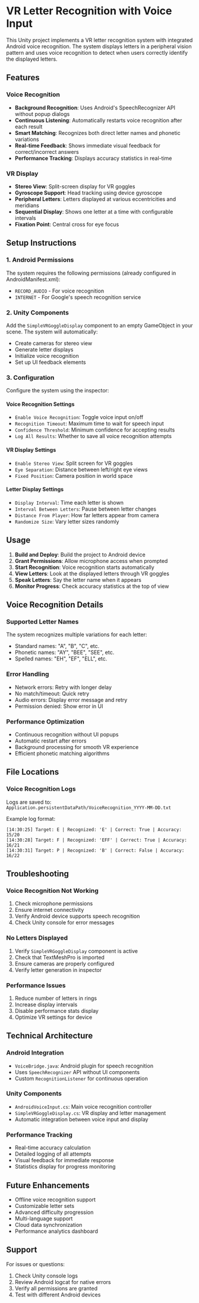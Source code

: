 # VR Letter Recognition with Voice Input

This Unity project implements a VR letter recognition system with integrated Android voice recognition. The system displays letters in a peripheral vision pattern and uses voice recognition to detect when users correctly identify the displayed letters.

## Features

### Voice Recognition
- **Background Recognition**: Uses Android's SpeechRecognizer API without popup dialogs
- **Continuous Listening**: Automatically restarts voice recognition after each result
- **Smart Matching**: Recognizes both direct letter names and phonetic variations
- **Real-time Feedback**: Shows immediate visual feedback for correct/incorrect answers
- **Performance Tracking**: Displays accuracy statistics in real-time

### VR Display
- **Stereo View**: Split-screen display for VR goggles
- **Gyroscope Support**: Head tracking using device gyroscope
- **Peripheral Letters**: Letters displayed at various eccentricities and meridians
- **Sequential Display**: Shows one letter at a time with configurable intervals
- **Fixation Point**: Central cross for eye focus

## Setup Instructions

### 1. Android Permissions
The system requires the following permissions (already configured in AndroidManifest.xml):
- `RECORD_AUDIO` - For voice recognition
- `INTERNET` - For Google's speech recognition service

### 2. Unity Components
Add the `SimpleVRGoggleDisplay` component to an empty GameObject in your scene. The system will automatically:
- Create cameras for stereo view
- Generate letter displays
- Initialize voice recognition
- Set up UI feedback elements

### 3. Configuration
Configure the system using the inspector:

#### Voice Recognition Settings
- `Enable Voice Recognition`: Toggle voice input on/off
- `Recognition Timeout`: Maximum time to wait for speech input
- `Confidence Threshold`: Minimum confidence for accepting results
- `Log All Results`: Whether to save all voice recognition attempts

#### VR Display Settings
- `Enable Stereo View`: Split screen for VR goggles
- `Eye Separation`: Distance between left/right eye views
- `Fixed Position`: Camera position in world space

#### Letter Display Settings
- `Display Interval`: Time each letter is shown
- `Interval Between Letters`: Pause between letter changes
- `Distance From Player`: How far letters appear from camera
- `Randomize Size`: Vary letter sizes randomly

## Usage

1. **Build and Deploy**: Build the project to Android device
2. **Grant Permissions**: Allow microphone access when prompted
3. **Start Recognition**: Voice recognition starts automatically
4. **View Letters**: Look at the displayed letters through VR goggles
5. **Speak Letters**: Say the letter name when it appears
6. **Monitor Progress**: Check accuracy statistics at the top of view

## Voice Recognition Details

### Supported Letter Names
The system recognizes multiple variations for each letter:
- Standard names: "A", "B", "C", etc.
- Phonetic names: "AY", "BEE", "SEE", etc.
- Spelled names: "EH", "EF", "ELL", etc.

### Error Handling
- Network errors: Retry with longer delay
- No match/timeout: Quick retry
- Audio errors: Display error message and retry
- Permission denied: Show error in UI

### Performance Optimization
- Continuous recognition without UI popups
- Automatic restart after errors
- Background processing for smooth VR experience
- Efficient phonetic matching algorithms

## File Locations

### Voice Recognition Logs
Logs are saved to: `Application.persistentDataPath/VoiceRecognition_YYYY-MM-DD.txt`

Example log format:
```
[14:30:25] Target: E | Recognized: 'E' | Correct: True | Accuracy: 15/20
[14:30:28] Target: F | Recognized: 'EFF' | Correct: True | Accuracy: 16/21
[14:30:31] Target: P | Recognized: 'B' | Correct: False | Accuracy: 16/22
```

## Troubleshooting

### Voice Recognition Not Working
1. Check microphone permissions
2. Ensure internet connectivity
3. Verify Android device supports speech recognition
4. Check Unity console for error messages

### No Letters Displayed
1. Verify `SimpleVRGoggleDisplay` component is active
2. Check that TextMeshPro is imported
3. Ensure cameras are properly configured
4. Verify letter generation in inspector

### Performance Issues
1. Reduce number of letters in rings
2. Increase display intervals
3. Disable performance stats display
4. Optimize VR settings for device

## Technical Architecture

### Android Integration
- `VoiceBridge.java`: Android plugin for speech recognition
- Uses `SpeechRecognizer` API without UI components
- Custom `RecognitionListener` for continuous operation

### Unity Components
- `AndroidVoiceInput.cs`: Main voice recognition controller
- `SimpleVRGoggleDisplay.cs`: VR display and letter management
- Automatic integration between voice input and display

### Performance Tracking
- Real-time accuracy calculation
- Detailed logging of all attempts
- Visual feedback for immediate response
- Statistics display for progress monitoring

## Future Enhancements

- Offline voice recognition support
- Customizable letter sets
- Advanced difficulty progression
- Multi-language support
- Cloud data synchronization
- Performance analytics dashboard

## Support

For issues or questions:
1. Check Unity console logs
2. Review Android logcat for native errors
3. Verify all permissions are granted
4. Test with different Android devices
